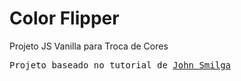 # Color Flipper
Projeto JS Vanilla para Troca de Cores

<pre>Projeto baseado no tutorial de <a href="https://www.youtube.com/watch?v=3PHXvlpOkf4&t=421s">John Smilga</a></pre>
